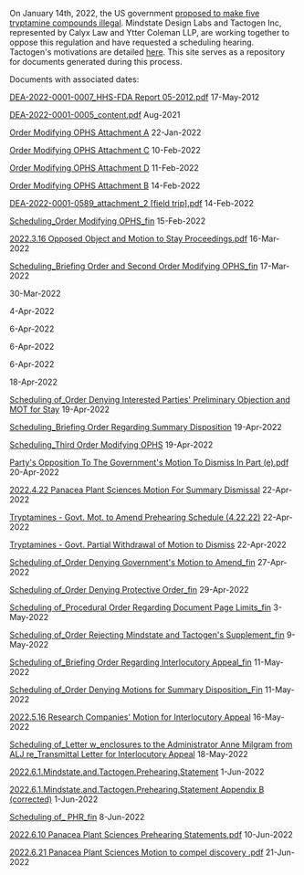 On January 14th, 2022, the US government [proposed to make five tryptamine compounds illegal](https://www.federalregister.gov/documents/2022/01/14/2022-00713/schedules-of-controlled-substances-placement-of-4-hydroxy-nn). Mindstate Design Labs and Tactogen Inc, represented by Calyx Law and Ytter Coleman LLP, are working together to oppose this regulation and have requested a scheduling hearing. Tactogen's motivations are detailed [here](https://tactogen.com/news). This site serves as a repository for documents generated during this process.


Documents with associated dates:

[DEA-2022-0001-0007_HHS-FDA Report 05-2012.pdf](https://github.com/SchedulingHearingOnFiveTryptamines/SchedulingHearingOnFiveTryptamines.github.io/files/9056089/DEA-2022-0001-0007_HHS-FDA.Report.05-2012.pdf)
17-May-2012

[DEA-2022-0001-0005_content.pdf](https://github.com/SchedulingHearingOnFiveTryptamines/SchedulingHearingOnFiveTryptamines.github.io/files/9056059/DEA-2022-0001-0005_content.pdf)
Aug-2021

[Order Modifying OPHS Attachment A](https://github.com/SchedulingHearingOnFiveTryptamines/SchedulingHearingOnFiveTryptamines.github.io/files/8864500/Order.Modifying.OPHS.Attachment.A.pdf)
22-Jan-2022

[Order Modifying OPHS Attachment C](https://github.com/SchedulingHearingOnFiveTryptamines/SchedulingHearingOnFiveTryptamines.github.io/files/8864502/Order.Modifying.OPHS.Attachment.C.pdf)
10-Feb-2022

[Order Modifying OPHS Attachment D](https://github.com/SchedulingHearingOnFiveTryptamines/SchedulingHearingOnFiveTryptamines.github.io/files/8864503/Order.Modifying.OPHS.Attachment.D.pdf)
11-Feb-2022

[Order Modifying OPHS Attachment B](https://github.com/SchedulingHearingOnFiveTryptamines/SchedulingHearingOnFiveTryptamines.github.io/files/8864501/Order.Modifying.OPHS.Attachment.B.pdf)
14-Feb-2022

[DEA-2022-0001-0589_attachment_2 [field trip].pdf](https://github.com/SchedulingHearingOnFiveTryptamines/SchedulingHearingOnFiveTryptamines.github.io/files/8928754/DEA-2022-0001-0589_attachment_2.field.trip.pdf)
14-Feb-2022

[Scheduling_Order Modifying OPHS_fin](https://github.com/SchedulingHearingOnFiveTryptamines/SchedulingHearingOnFiveTryptamines.github.io/files/8864517/Scheduling_Order.Modifying.OPHS_fin.pdf)
15-Feb-2022

[2022.3.16 Opposed Object and Motion to Stay Proceedings.pdf](https://github.com/SchedulingHearingOnFiveTryptamines/SchedulingHearingOnFiveTryptamines.github.io/files/9057163/2022.3.16.Opposed.Object.and.Motion.to.Stay.Proceedings.pdf)
16-Mar-2022

[Scheduling_Briefing Order and Second Order Modifying OPHS_fin](https://github.com/SchedulingHearingOnFiveTryptamines/SchedulingHearingOnFiveTryptamines.github.io/files/8864515/Scheduling_Briefing.Order.and.Second.Order.Modifying.OPHS_fin.pdf)
17-Mar-2022


30-Mar-2022


4-Apr-2022


6-Apr-2022


6-Apr-2022


6-Apr-2022


18-Apr-2022



[Scheduling of_Order Denying Interested Parties' Preliminary Objection and MOT for Stay](https://github.com/SchedulingHearingOnFiveTryptamines/SchedulingHearingOnFiveTryptamines.github.io/files/8864510/Scheduling.of_Order.Denying.Interested.Parties.Preliminary.Objection.and.MOT.for.Stay.pdf)
19-Apr-2022

[Scheduling_Briefing Order Regarding Summary Disposition](https://github.com/SchedulingHearingOnFiveTryptamines/SchedulingHearingOnFiveTryptamines.github.io/files/8864516/Scheduling_Briefing.Order.Regarding.Summary.Disposition.pdf)
19-Apr-2022

[Scheduling_Third Order Modifying OPHS](https://github.com/SchedulingHearingOnFiveTryptamines/SchedulingHearingOnFiveTryptamines.github.io/files/8864518/Scheduling_Third.Order.Modifying.OPHS.pdf)
19-Apr-2022

[Party's Opposition To The Government's Motion To Dismiss In Part (e).pdf](https://github.com/SchedulingHearingOnFiveTryptamines/SchedulingHearingOnFiveTryptamines.github.io/files/8864504/Party.s.Opposition.To.The.Government.s.Motion.To.Dismiss.In.Part.e.pdf)
20-Apr-2022

[2022.4.22 Panacea Plant Sciences Motion For Summary Dismissal](https://github.com/SchedulingHearingOnFiveTryptamines/SchedulingHearingOnFiveTryptamines.github.io/files/8864496/2022.4.22.Panacea.Plant.Sciences.Motion.For.Summary.Dismissal.pdf)
22-Apr-2022

[Tryptamines - Govt. Mot. to Amend Prehearing Schedule (4.22.22)](https://github.com/SchedulingHearingOnFiveTryptamines/SchedulingHearingOnFiveTryptamines.github.io/files/8864519/Tryptamines.-.Govt.Mot.to.Amend.Prehearing.Schedule.4.22.22.pdf)
22-Apr-2022

[Tryptamines - Govt. Partial Withdrawal of Motion to Dismiss](https://github.com/SchedulingHearingOnFiveTryptamines/SchedulingHearingOnFiveTryptamines.github.io/files/8864520/Tryptamines.-.Govt.Partial.Withdrawal.of.Motion.to.Dismiss.pdf)
22-Apr-2022

[Scheduling of_Order Denying Government's Motion to Amend_fin](https://github.com/SchedulingHearingOnFiveTryptamines/SchedulingHearingOnFiveTryptamines.github.io/files/8864509/Scheduling.of_Order.Denying.Government.s.Motion.to.Amend_fin.pdf)
27-Apr-2022

[Scheduling of_Order Denying Protective Order_fin](https://github.com/SchedulingHearingOnFiveTryptamines/SchedulingHearingOnFiveTryptamines.github.io/files/8864512/Scheduling.of_Order.Denying.Protective.Order_fin.pdf)
29-Apr-2022

[Scheduling of_Procedural Order Regarding Document Page Limits_fin](https://github.com/SchedulingHearingOnFiveTryptamines/SchedulingHearingOnFiveTryptamines.github.io/files/8864514/Scheduling.of_Procedural.Order.Regarding.Document.Page.Limits_fin.pdf)
3-May-2022

[Scheduling of_Order Rejecting Mindstate and Tactogen's Supplement_fin](https://github.com/SchedulingHearingOnFiveTryptamines/SchedulingHearingOnFiveTryptamines.github.io/files/8864513/Scheduling.of_Order.Rejecting.Mindstate.and.Tactogen.s.Supplement_fin.pdf)
9-May-2022

[Scheduling of_Briefing Order Regarding Interlocutory Appeal_fin](https://github.com/SchedulingHearingOnFiveTryptamines/SchedulingHearingOnFiveTryptamines.github.io/files/8864507/Scheduling.of_Briefing.Order.Regarding.Interlocutory.Appeal_fin.pdf)
11-May-2022

[Scheduling of_Order Denying Motions for Summary Disposition_Fin](https://github.com/SchedulingHearingOnFiveTryptamines/SchedulingHearingOnFiveTryptamines.github.io/files/8864511/Scheduling.of_Order.Denying.Motions.for.Summary.Disposition_Fin.pdf)
11-May-2022

[2022.5.16 Research Companies' Motion for Interlocutory Appeal](https://github.com/SchedulingHearingOnFiveTryptamines/SchedulingHearingOnFiveTryptamines.github.io/files/8864497/2022.5.16.Research.Companies.Motion.for.Interlocutory.Appeal.pdf)
16-May-2022

[Scheduling of_Letter w_enclosures to the Administrator Anne Milgram from ALJ re_Transmittal Letter for Interlocutory Appeal](https://github.com/SchedulingHearingOnFiveTryptamines/SchedulingHearingOnFiveTryptamines.github.io/files/8864508/Scheduling.of_Letter.w_enclosures.to.the.Administrator.Anne.Milgram.from.ALJ.re_Transmittal.Letter.for.Interlocutory.Appeal.pdf)
18-May-2022

[2022.6.1.Mindstate.and.Tactogen.Prehearing.Statement](https://github.com/SchedulingHearingOnFiveTryptamines/SchedulingHearingOnFiveTryptamines.github.io/files/8864498/2022.6.1.Mindstate.and.Tactogen.Prehearing.Statement.pdf)
1-Jun-2022

[2022.6.1.Mindstate.and.Tactogen.Prehearing.Statement Appendix B (corrected)](https://github.com/SchedulingHearingOnFiveTryptamines/SchedulingHearingOnFiveTryptamines.github.io/files/8864499/Appendix.B.corrected.pdf)
1-Jun-2022

[Scheduling of_ PHR_fin](https://github.com/SchedulingHearingOnFiveTryptamines/SchedulingHearingOnFiveTryptamines.github.io/files/8864506/Scheduling.of_.PHR_fin.pdf)
8-Jun-2022

[2022.6.10 Panacea Plant Sciences Prehearing Statements.pdf](https://github.com/SchedulingHearingOnFiveTryptamines/SchedulingHearingOnFiveTryptamines.github.io/files/8881185/2022.6.10.Panacea.Plant.Sciences.Prehearing.Statements.pdf)
10-Jun-2022

[2022.6.21 Panacea Plant Sciences Motion to compel discovery  .pdf](https://github.com/SchedulingHearingOnFiveTryptamines/SchedulingHearingOnFiveTryptamines.github.io/files/8952965/2022.6.21.Panacea.Plant.Sciences.Motion.to.compel.discovery.pdf)
21-Jun-2022




